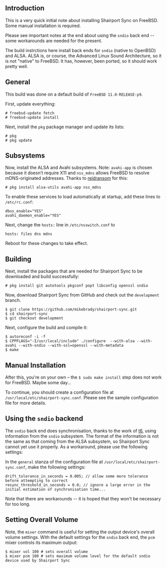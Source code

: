 Introduction
----
This is a very quick initial note about installing Shairport Sync on FreeBSD. Some manual installation is required.

Please see important notes at the end about using the `sndio` back end -- some workarounds are needed for the present.

The build instrctions here install back ends for `sndio` (native to OpenBSD) and ALSA. ALSA is, or course, the Advanced Linux Sound Architecture, so it is not "native" to FreeBSD. It has, however, been ported, so it should work pretty well.

General
----
This build was done on a default build of `FreeBSD 11.0-RELEASE-p9`.

First, update everything:
```
# freebsd-update fetch
# freebsd-update install
```
Next, install the `pkg` package manager and update its lists:

```
# pkg
# pkg update
```

Subsystems
----
Now, install the ALSA and Avahi subsystems. Note: `avahi-app` is chosen because it doesn’t require X11 and `nss_mdns` allows FreeBSD
to resolve mDNS-originated addresses. Thanks to [reidransom](https://gist.github.com/reidransom/6033227) for this:

```
# pkg install alsa-utils avahi-app nss_mdns
```
To enable these services to load automatically at startup, add these lines to `/etc/rc.conf`:
```
dbus_enable="YES"
avahi_daemon_enable="YES"
```
Next, change the `hosts:` line in `/etc/nsswitch.conf` to
```
hosts: files dns mdns
```
Reboot for these changes to take effect.

Building
----

Next, install the packages that are needed for Shairport Sync to be downloaded and build successfully:
```
# pkg install git autotools pkgconf popt libconfig openssl sndio
```

Now, download Shairport Sync from GitHub and check out the `development` branch.
```
$ git clone https://github.com/mikebrady/shairport-sync.git
$ cd shairport-sync
$ git checkout development
```
Next, configure the build and compile it:

```
$ autoreconf -i -f
$ CPPFLAGS="-I/usr/local/include" ./configure  --with-alsa --with-avahi --with-sndio --with-ssl=openssl --with-metadata
$ make
```

Manual Installation
----
After this, you're on your own – the `$ sudo make install` step does not work for FreeBSD. Maybe some day...

To continue, you should create a configuration file at `/usr/local/etc/shairport-sync.conf`. Please see the sample configuration file for more details.

Using the `sndio` backend
----

The `sndio` back end does synchronisation, thanks to the work of [t6](https://github.com/t6), using information from the `sndio` subsystem. The format of the information is not the same as that coming from the ALSA subsystem, so Shairport Sync cannot yet use it properly. As a workaround, please use the following settings:

In the `general` stanza of the configuration file at `/usr/local/etc/shairport-sync.conf`, make the following settings:
```
drift_tolerance_in_seconds = 0.005; // allow some more tolerance before attempting to correct
resync_threshold_in_seconds = 0.0; // ignore a large error in the initial estimation of synchronisation time...
```
Note that there are workarounds -- it is hoped that they won't be necessary for too long.

Setting Overall  Volume
----
Note, the `mixer` command is useful for setting the output device's overall volume settings. With the default settings for the `sndio` back end, the `pcm` mixer controls its maximum output:

```
$ mixer vol 100 # sets overall volume
$ mixer pcm 100 # sets maximum volume level for the default sndio device used by Shairport Sync
```
